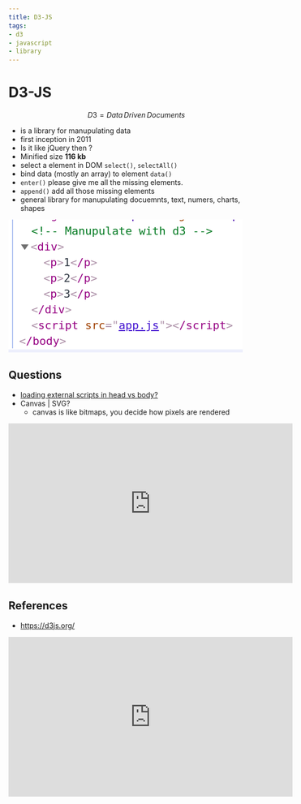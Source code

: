 ```yaml
---
title: D3-JS
tags:
- d3
- javascript
- library
---
```


# D3-JS

<TagLinks />

$$D3 = Data \, Driven \, Documents$$

* is a library for manupulating data
* first inception in 2011
* Is it like jQuery then ?
* Minified size	**116 kb**
* select a element in DOM `select()`, `selectAll()`
* bind data (mostly an array) to element `data()`
* `enter()` please give me all the missing elements.
* `append()` add all those missing elements
* general library for  manupulating docuemnts, text, numers, charts, shapes

![append html elements inside DOM](../../assets/browser/d3-append.png)

## Questions

* [loading external scripts in head vs body?](https://stackoverflow.com/questions/6303490/whats-the-difference-between-html-head-and-body-tags#:~:text=The%20holds%20stuff%20like,oriented%20stuff%2C%20usually%20HTML%20based.)
* Canvas | SVG?
  * canvas is like bitmaps, you decide how pixels are rendered

<iframe width="560" height="315" src="https://www.youtube.com/embed/SwpS6fP1_hE" frameborder="0" allow="accelerometer; autoplay; encrypted-media; gyroscope; picture-in-picture" allowfullscreen></iframe>


## References

* https://d3js.org/

<iframe width="560" height="315" src="https://www.youtube.com/embed/TOJ9yjvlapY" frameborder="0" allow="accelerometer; autoplay; encrypted-media; gyroscope; picture-in-picture" allowfullscreen></iframe>

<Footer />
